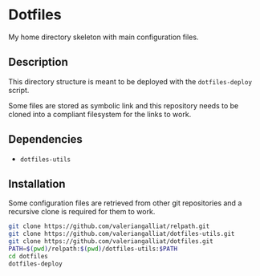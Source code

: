 Dotfiles
========

My home directory skeleton with main configuration files.

Description
-----------

This directory structure is meant to be deployed with the `dotfiles-deploy`
script.

Some files are stored as symbolic link and this repository needs to be cloned
into a compliant filesystem for the links to work.

Dependencies
------------

- `dotfiles-utils`

Installation
------------

Some configuration files are retrieved from other git repositories and
a recursive clone is required for them to work.

```sh
git clone https://github.com/valeriangalliat/relpath.git
git clone https://github.com/valeriangalliat/dotfiles-utils.git
git clone https://github.com/valeriangalliat/dotfiles.git
PATH=$(pwd)/relpath:$(pwd)/dotfiles-utils:$PATH
cd dotfiles
dotfiles-deploy
```
